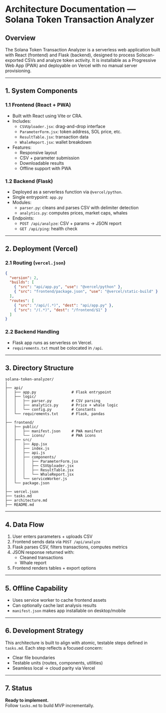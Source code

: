 
# Architecture Documentation — Solana Token Transaction Analyzer

## Overview
The Solana Token Transaction Analyzer is a serverless web application built with React (frontend) and Flask (backend), designed to process Solscan-exported CSVs and analyze token activity. It is installable as a Progressive Web App (PWA) and deployable on Vercel with no manual server provisioning.

---

## 1. System Components

### 1.1 Frontend (React + PWA)
- Built with React using Vite or CRA.
- Includes:
  - `CSVUploader.jsx`: drag-and-drop interface
  - `ParameterForm.jsx`: token address, SOL price, etc.
  - `ResultTable.jsx`: transaction data
  - `WhaleReport.jsx`: wallet breakdown
- Features:
  - Responsive layout
  - CSV + parameter submission
  - Downloadable results
  - Offline support with PWA

### 1.2 Backend (Flask)
- Deployed as a serverless function via `@vercel/python`.
- Single entrypoint: `app.py`
- Modules:
  - `parser.py`: cleans and parses CSV with delimiter detection
  - `analytics.py`: computes prices, market caps, whales
- Endpoints:
  - `POST /api/analyze`: CSV + params → JSON report
  - `GET /api/ping`: health check

---

## 2. Deployment (Vercel)

### 2.1 Routing (`vercel.json`)
```json
{
  "version": 2,
  "builds": [
    { "src": "api/app.py", "use": "@vercel/python" },
    { "src": "frontend/package.json", "use": "@vercel/static-build" }
  ],
  "routes": [
    { "src": "/api/(.*)", "dest": "api/app.py" },
    { "src": "/(.*)", "dest": "/frontend/$1" }
  ]
}
```

### 2.2 Backend Handling
- Flask app runs as serverless on Vercel.
- `requirements.txt` must be colocated in `/api`.

---

## 3. Directory Structure

```
solana-token-analyzer/
│
├── api/
│   ├── app.py                # Flask entrypoint
│   ├── logic/
│   │   ├── parser.py         # CSV parsing
│   │   ├── analytics.py      # Price + whale logic
│   │   └── config.py         # Constants
│   └── requirements.txt      # Flask, pandas
│
├── frontend/
│   ├── public/
│   │   ├── manifest.json     # PWA manifest
│   │   └── icons/            # PWA icons
│   ├── src/
│   │   ├── App.jsx
│   │   ├── index.js
│   │   ├── api.js
│   │   ├── components/
│   │   │   ├── ParameterForm.jsx
│   │   │   ├── CSVUploader.jsx
│   │   │   ├── ResultTable.jsx
│   │   │   └── WhaleReport.jsx
│   │   └── serviceWorker.js
│   └── package.json
│
├── vercel.json
├── tasks.md
├── architecture.md
├── README.md
```

---

## 4. Data Flow

1. User enters parameters + uploads CSV
2. Frontend sends data via `POST /api/analyze`
3. Flask parses CSV, filters transactions, computes metrics
4. JSON response returned with:
   - Cleaned transactions
   - Whale report
5. Frontend renders tables + export options

---

## 5. Offline Capability

- Uses service worker to cache frontend assets
- Can optionally cache last analysis results
- `manifest.json` makes app installable on desktop/mobile

---

## 6. Development Strategy

This architecture is built to align with atomic, testable steps defined in `tasks.md`. Each step reflects a focused concern:
- Clear file boundaries
- Testable units (routes, components, utilities)
- Seamless local → cloud parity via Vercel

---

## 7. Status

**Ready to implement.**  
Follow `tasks.md` to build MVP incrementally.
